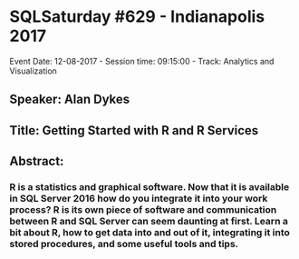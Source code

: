 # SQLSaturday #629 - Indianapolis 2017
Event Date: 12-08-2017 - Session time: 09:15:00 - Track: Analytics and Visualization
## Speaker: Alan Dykes
## Title: Getting Started with R and R Services
## Abstract:
### R is a statistics and graphical software. Now that it is available in SQL Server 2016 how do you integrate it into your work process?  R is its own piece of software and communication between R and SQL Server can seem daunting at first. Learn a bit about R, how to get data into and out of it, integrating it into stored procedures, and some useful tools and tips.
